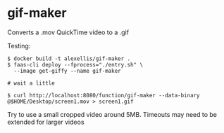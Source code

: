 gif-maker
=========

Converts a .mov QuickTime video to a .gif

Testing:

```
$ docker build -t alexellis/gif-maker .
$ faas-cli deploy --fprocess="./entry.sh" \
  --image get-giffy --name gif-maker

# wait a little

$ curl http://localhost:8080/function/gif-maker --data-binary @$HOME/Desktop/screen1.mov > screen1.gif
```

Try to use a small cropped video around 5MB. Timeouts may need to be extended for larger videos

